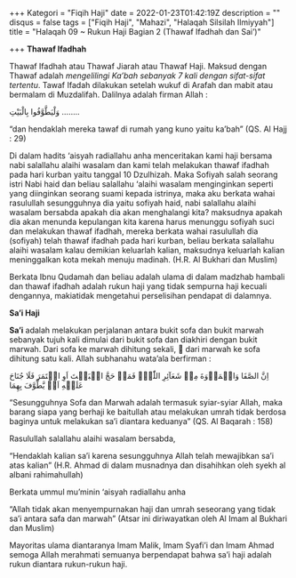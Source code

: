 +++
Kategori = "Fiqih Haji"
date = 2022-01-23T01:42:19Z
description = ""
disqus = false
tags = ["Fiqih Haji", "Mahazi", "Halaqah Silsilah Ilmiyyah"]
title = "Halaqah 09 ~ Rukun Haji Bagian 2 (Thawaf Ifadhah dan Sai’)"

+++
**Thawaf Ifadhah**

Thawaf Ifadhah atau Thawaf Jiarah atau Thawaf Haji. Maksud dengan Thawaf adalah _mengelilingi Ka’bah sebanyak 7 kali dengan sifat-sifat tertentu_. Tawaf Ifadah dilakukan setelah wukuf di Arafah dan mabit atau bermalam di Muzdalifah. Dalilnya adalah firman Allah :

وَلْيَطَّوَّفُوا بِالْبَيْتِ ……..

“dan hendaklah mereka tawaf di rumah yang kuno yaitu ka’bah” (QS. Al Hajj : 29)

Di dalam hadits ‘aisyah radiallahu anha menceritakan kami haji bersama nabi salallahu alaihi wasalam dan kami telah melakukan thawaf ifadhah pada hari kurban yaitu tanggal 10 Dzulhizah. Maka Sofiyah salah seorang istri Nabi haid dan beliau salallahu ‘alaihi wasalam menginginkan seperti yang diinginkan seorang suami kepada istrinya, maka aku berkata wahai rasulullah sesungguhnya dia yaitu sofiyah haid, nabi salallahu alaihi wasalam bersabda apakah dia akan menghalangi kita? maksudnya apakah dia akan menunda kepulangan kita karena harus menunggu sofiyah suci dan melakukan thawaf ifadhah, mereka berkata wahai rasulullah dia (sofiyah) telah thawaf ifadhah pada hari kurban, beliau berkata salallahu alaihi wasalam kalau demikian keluarlah kalian, maksudnya keluarlah kalian meninggalkan kota mekah menuju madinah. (H.R. Al Bukhari dan Muslim)

Berkata Ibnu Qudamah dan beliau adalah ulama di dalam madzhab hambali dan thawaf ifadhah adalah rukun haji yang tidak sempurna haji kecuali dengannya, makiatidak mengetahui perselisihan pendapat di dalamnya.

**Sa’i Haji**

**Sa’i** adalah melakukan perjalanan antara bukit sofa dan bukit marwah sebanyak tujuh kali dimulai dari bukit sofa dan diakhiri dengan bukit marwah. Dari sofa ke marwah dihitung sekali, 📝 dari marwah ke sofa dihitung satu kali. Allah subhanahu wata’ala berfirman :

اِنَّ الصَّفَا وَالۡمَرۡوَةَ مِنۡ شَعَآئِرِ اللّٰهِۚ فَمَنۡ حَجَّ الۡبَيۡتَ اَوِ اعۡتَمَرَ فَلَا جُنَاحَ عَلَيۡهِ اَنۡ يَّطَّوَّفَ بِهِمَا

“Sesungguhnya Sofa dan Marwah adalah termasuk syiar-syiar Allah, maka barang siapa yang berhaji ke baitullah atau melakukan umrah tidak berdosa baginya untuk melakukan sa’i diantara keduanya” (QS. Al Baqarah : 158)

Rasulullah salallahu alaihi wasalam bersabda,

“Hendaklah kalian sa’i karena sesungguhnya Allah telah mewajibkan sa’i atas kalian” (H.R. Ahmad di dalam musnadnya dan disahihkan oleh syekh al albani rahimahullah)

Berkata ummul mu’minin ‘aisyah radiallahu anha

“Allah tidak akan menyempurnakan haji dan umrah seseorang yang tidak sa’i antara safa dan marwah” (Atsar ini diriwayatkan oleh Al Imam al Bukhari dan Muslim)

Mayoritas ulama diantaranya Imam Malik, Imam Syafi’i dan Imam Ahmad semoga Allah merahmati semuanya berpendapat bahwa sa’i haji adalah rukun diantara rukun-rukun haji.